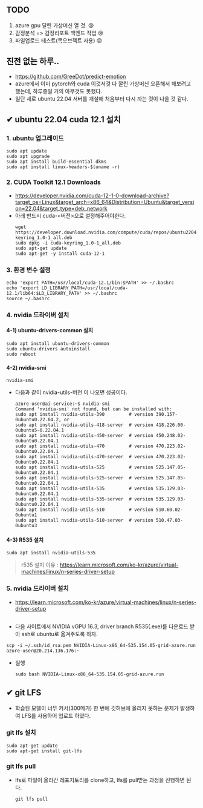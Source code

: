 <h2 id="todo">TODO</h2>
<ol>
<li>azure gpu 달린 가상머신 열 것. 😢</li>
<li>감정분석 =&gt; 감정리포트 백엔드 작업 😢</li>
<li>파일업로드 테스트(목오브젝트 사용) 😢</li>
</ol>
<h2 id="진전-없는-하루">진전 없는 하루..</h2>
<ul>
<li><a href="https://github.com/GreeDot/predict-emotion">https://github.com/GreeDot/predict-emotion</a></li>
<li>azure에서 이미 pytorch와 cuda 이것저것 다 깔린 가상머신 오픈해서 해보려고 했는데, 하루종일 거의 아무것도 못했다.</li>
<li>일단 새로 ubuntu 22.04 서버를 개설해 처음부터 다시 까는 것이 나을 것 같다.</li>
</ul>
<h2 id="✔-ubuntu-2204-cuda-121-설치">✔ ubuntu 22.04 cuda 12.1 설치</h2>
<h3 id="1-ubuntu-업그레이드">1. ubuntu 업그레이드</h3>
<pre><code>sudo apt update
sudo apt upgrade
sudo apt install build-essential dkms
sudo apt install linux-headers-$(uname -r)</code></pre><h3 id="2-cuda-toolkit-121-downloads">2. CUDA Toolkit 12.1 Downloads</h3>
<ul>
<li><a href="https://developer.nvidia.com/cuda-12-1-0-download-archive?target_os=Linux&amp;target_arch=x86_64&amp;Distribution=Ubuntu&amp;target_version=22.04&amp;target_type=deb_network">https://developer.nvidia.com/cuda-12-1-0-download-archive?target_os=Linux&amp;target_arch=x86_64&amp;Distribution=Ubuntu&amp;target_version=22.04&amp;target_type=deb_network</a></li>
<li>아래 반드시 cuda-&lt;버전&gt;으로 설정해주어야한다.<pre><code>wget https://developer.download.nvidia.com/compute/cuda/repos/ubuntu2204/x86_64/cuda-keyring_1.0-1_all.deb
sudo dpkg -i cuda-keyring_1.0-1_all.deb
sudo apt-get update
sudo apt-get -y install cuda-12-1</code></pre></li>
</ul>
<h3 id="3-환경-변수-설정">3. 환경 변수 설정</h3>
<pre><code>echo 'export PATH=/usr/local/cuda-12.1/bin:$PATH' &gt;&gt; ~/.bashrc
echo 'export LD_LIBRARY_PATH=/usr/local/cuda-12.1/lib64:$LD_LIBRARY_PATH' &gt;&gt; ~/.bashrc
source ~/.bashrc
</code></pre><h3 id="4-nvidia-드라이버-설치">4. nvidia 드라이버 설치</h3>
<h4 id="4-1-ubuntu-drivers-common-설치">4-1) ubuntu-drivers-common 설치</h4>
<pre><code>sudo apt install ubuntu-drivers-common
sudo ubuntu-drivers autoinstall
sudo reboot</code></pre><h4 id="4-2-nvidia-smi">4-2) nvidia-smi</h4>
<pre><code>nvidia-smi</code></pre><ul>
<li>다음과 같이 nvidia-utils-버전 이 나오면 성공이다.<pre><code>azure-user@ai-service:~$ nvidia-smi
Command 'nvidia-smi' not found, but can be installed with:
sudo apt install nvidia-utils-390         # version 390.157-0ubuntu0.22.04.2, or
sudo apt install nvidia-utils-418-server  # version 418.226.00-0ubuntu5~0.22.04.1
sudo apt install nvidia-utils-450-server  # version 450.248.02-0ubuntu0.22.04.1
sudo apt install nvidia-utils-470         # version 470.223.02-0ubuntu0.22.04.1
sudo apt install nvidia-utils-470-server  # version 470.223.02-0ubuntu0.22.04.1
sudo apt install nvidia-utils-525         # version 525.147.05-0ubuntu0.22.04.1
sudo apt install nvidia-utils-525-server  # version 525.147.05-0ubuntu0.22.04.1
sudo apt install nvidia-utils-535         # version 535.129.03-0ubuntu0.22.04.1
sudo apt install nvidia-utils-535-server  # version 535.129.03-0ubuntu0.22.04.1
sudo apt install nvidia-utils-510         # version 510.60.02-0ubuntu1
sudo apt install nvidia-utils-510-server  # version 510.47.03-0ubuntu3</code></pre></li>
</ul>
<h4 id="4-3-r535-설치">4-3) R535 설치</h4>
<pre><code>sudo apt install nvidia-utils-535 </code></pre><blockquote>
<p>r535 설치 이유 : <a href="https://learn.microsoft.com/ko-kr/azure/virtual-machines/linux/n-series-driver-setup">https://learn.microsoft.com/ko-kr/azure/virtual-machines/linux/n-series-driver-setup</a></p>
</blockquote>
<h3 id="5-nvidia-드라이버-설치">5. nvidia 드라이버 설치</h3>
<ul>
<li><a href="https://learn.microsoft.com/ko-kr/azure/virtual-machines/linux/n-series-driver-setup">https://learn.microsoft.com/ko-kr/azure/virtual-machines/linux/n-series-driver-setup</a></li>
</ul>
<p><img alt="" src="https://velog.velcdn.com/images/rimgosu/post/4d5d25a6-6a82-43d5-892d-ccdcc70b2471/image.png" /></p>
<ul>
<li>다음 사이트에서 NVIDIA vGPU 16.3, driver branch R535(.exe)를 다운로드 받아 ssh로 ubuntu로 옮겨주도록 하자.</li>
</ul>
<pre><code>scp -i ~/.ssh/id_rsa.pem NVIDIA-Linux-x86_64-535.154.05-grid-azure.run azure-user@20.214.136.176:~</code></pre><ul>
<li>실행<pre><code>sudo bash NVIDIA-Linux-x86_64-535.154.05-grid-azure.run</code></pre></li>
</ul>
<h2 id="✔-git-lfs">✔ git LFS</h2>
<ul>
<li>학습된 모델이 너무 커서(300메가) 한 번에 깃허브에 올리지 못하는 문제가 발생하여 LFS를 사용하어 업로드 하였다.</li>
</ul>
<h3 id="git-lfs-설치">git lfs 설치</h3>
<pre><code>sudo apt-get update
sudo apt-get install git-lfs</code></pre><h3 id="git-lfs-pull">git lfs pull</h3>
<ul>
<li>lfs로 파일이 올라간 레포지토리를 clone하고, lfs를 pull받는 과정을 진행하면 된다.<pre><code>git lfs pull</code></pre></li>
</ul>
